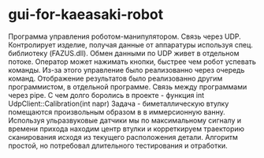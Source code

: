 # gui-for-kaeasaki-robot
Программа управления роботом-манипулятором. Связь через UDP. Контролирует изделие,
получая данные от аппаратуры используя спец. библиотеку (FAZUS.dll). 
Обмен данными по UDP живет в отдельном потоке.
Оператор может нажимать кнопки, быстрее чем робот успевать команды. Из-за этого управление было реализованно через очередь команд.
Отображение результатов было реализованно другим программистом, в отдельной программе. Связь между программами через pipe.
С чем долго боролись в проекте  - функция int UdpClient::Calibration(int napr)
Задача - биметаллическую втулку помещаются произвольным образом в в иммерсионную ванну. Используя ульразвуковые датчики
мы по максимальному сигналу и времени прихода находим центр втулки  и корреткируем траекторию сканирования исходя из текущего расположения
детали. Алгоритм простой, но потребовал длительного тестирования и отработки. 
